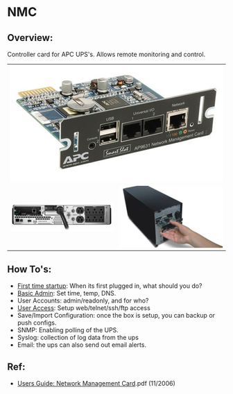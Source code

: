 # NMC

## Overview: 
Controller card for APC UPS's. Allows remote monitoring and control.  



<table>
    <tr>
        <td colspan="2"; text-align:center;><img src="img/apc01.jpg" width="500" alt=""></td>
    </tr>
    <tr>
        <td><img src="img/apc02.jpg" width="300" alt=""></td>
        <td><img src="img/apc03.jpg" width="300" alt=""></td>
    </tr>
</table>


## How To's: 
- [First time startup](first-time-startup.md): When its first plugged in, what should you do? 
- [Basic Admin](basic-admin.md): Set time, temp, DNS. 
- User Accounts: admin/readonly, and for who? 
- [User Access](user-access.md): Setup web/telnet/ssh/ftp access
- Save/Import Configuration: once the box is setup, you can backup or push configs. 
- SNMP: Enabling polling of the UPS. 
- Syslog: collection of log data from the ups
- Email: the ups can also send out email alerts. 

## Ref: 
 - [Users Guide: Network Management Card](bin/PMAR-8KRDZG_R0_EN.pdf).pdf (11/2006)
